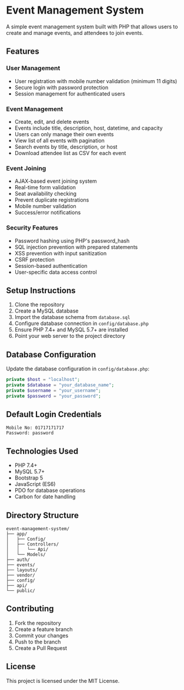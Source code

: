 # Event Management System

A simple event management system built with PHP that allows users to create and manage events, and attendees to join events.

## Features

### User Management
- User registration with mobile number validation (minimum 11 digits)
- Secure login with password protection
- Session management for authenticated users

### Event Management
- Create, edit, and delete events
- Events include title, description, host, datetime, and capacity
- Users can only manage their own events
- View list of all events with pagination
- Search events by title, description, or host
- Download attendee list as CSV for each event

### Event Joining
- AJAX-based event joining system
- Real-time form validation
- Seat availability checking
- Prevent duplicate registrations
- Mobile number validation
- Success/error notifications

### Security Features
- Password hashing using PHP's password_hash
- SQL injection prevention with prepared statements
- XSS prevention with input sanitization
- CSRF protection
- Session-based authentication
- User-specific data access control

## Setup Instructions

1. Clone the repository
2. Create a MySQL database
3. Import the database schema from `database.sql`
4. Configure database connection in `config/database.php`
5. Ensure PHP 7.4+ and MySQL 5.7+ are installed
6. Point your web server to the project directory

## Database Configuration

Update the database configuration in `config/database.php`:

```php
private $host = "localhost";
private $database = "your_database_name";
private $username = "your_username";
private $password = "your_password";
```

## Default Login Credentials

```
Mobile No: 01717171717
Password: password
```

## Technologies Used

- PHP 7.4+
- MySQL 5.7+
- Bootstrap 5
- JavaScript (ES6)
- PDO for database operations
- Carbon for date handling

## Directory Structure

```
event-management-system/
├── app/
│   ├── Config/
│   ├── Controllers/
│   │   └── Api/
│   └── Models/
├── auth/
├── events/
├── layouts/
├── vendor/
├── config/
├── api/
└── public/
```

## Contributing

1. Fork the repository
2. Create a feature branch
3. Commit your changes
4. Push to the branch
5. Create a Pull Request

## License

This project is licensed under the MIT License.
